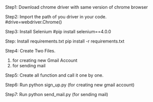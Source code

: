 Step1: Download chrome driver with same version of chrome browser

Step2: Import the path of you driver in your code.
  #drive=webdriver.Chrome()

Step3: Install Selenium
   #pip install selenium==4.0.0
 
Step: Install requirements.txt
  pip install -r requirements.txt

Step4: Create Two Files.
   1. for creating new Gmail Account
   2. for  sending mail

Step5: Create all function and call it one by one.

Step6: Run python sign_up.py (for creating new gmail account)

Step7: Run python send_mail.py (for sending mail)
